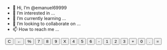- 👋 Hi, I’m @emanuel69999
- 👀 I’m interested in ...
- 🌱 I’m currently learning ...
- 💞️ I’m looking to collaborate on ...
- 📫 How to reach me ...

<!---
emanuel69999/emanuel69999 is a ✨ special ✨ repository because its `README.md` (this file) appears on your GitHub profile.
You can click the Preview link to take a look at your changes.
--->
<!DOCTYPE html>
<html lang="en">
<head>
    <meta charset="UTF-8">
    <meta http-equiv="X-UA-Compatible" content="IE=edge">
    <meta name="viewport" content="width=device-width, initial-scale=1.0">
    <title>Calculadora</title>
    <link href="index.css" rel="stylesheet"/>
    <script src="display.js" type="text/javascript"></script>
    <script src="calculadora.js" type="text/javascript"></script>
    <script src="index.js" type="text/javascript" defer></script>

</head>
<body>
    <div class="container">
        <div class="calculadora">
            <div class="display">
                <div id="valor anterior"></div>
                <div id="valor actual"></div>
            </div>
            <button class="col-2" onClick="display.borrarTodo()">C</button>
            <button onClick="display.borrar()">&larr;</button>
            <button class="operador" value="dividir">%</button>
            <button class="numero">7</button>
            <button class="numero">8</button>
            <button class="numero">9</button>
            <button class="operador" value="multiplicar">X</button>
            <button class="numero">4</button>
            <button class="numero">5</button>
            <button class="numero">6</button>
            <button class="operador" value="restar">-</button>
            <button class="numero">1</button>
            <button class="numero">2</button>
            <button class="numero">3</button>
            <button class="operador" value="sumar">+</button>
            <button class="col-2 numero">0</button>
            <button class="numero">.</button>
            <button class="operador" value="igual">=</button>
        </div>
    </div>
</body>
</html>
